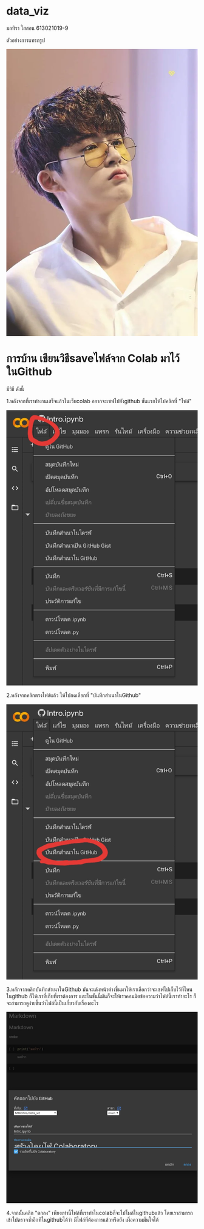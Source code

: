 # data_viz

มลทิรา  ใสสอน  613021019-9

ตัวอย่างการแทรกรูป

![image](Hanbin_Logo.png)



# การบ้าน เขียนวิธีsaveไฟล์จาก Colab มาไว้ในGithub

มีวิธี ดังนี้

1.หลังจากที่เราทำงานเสร็จแล้วในเว็บcolab อยากจะเซฟไปยังgithub ขั้นแรกให้ไปคลิกที่ "ไฟล์"

![image](Pg3.jpg)

2.หลังจากคลิกตรงไฟล์แล้ว ให้ไปกดเลือกที่ "บันทึกสำเนาในGithub"

![image](Pg2.jpg)

3.หลักจากคลิกบันทึกสำเนาในGithub มันจะเด้งหน้าต่างขึ้นมาให้เราเลือกว่าจะเซฟไปเก็บไว้ที่ไหนในgithub ก็ให้เราที่เก็บที่เราต้องการ และในขั้นนี้มันก็จะให้เราคอมมิตข้อความว่าไฟล์นี้เราทำอะไร ก็จะสามารถดูง่ายขึ้นว่าไฟล์นี้เป็นเกี่ยวกับเรื่องอะไร

![image](Pg1.jpg)

4.จากนั้นคลิก "ตกลง" เพียงเท่านี้ไฟล์ที่เราทำในcolabก็จะไปโผล่ในgithubแล้ว โดยเราสามารถเข้าไปตรวจซ้ำอีกทีในgithubได้ว่า มีไฟล์ที่ต้องการแล้วหรือยัง เผื่อความมั่นใจได้
